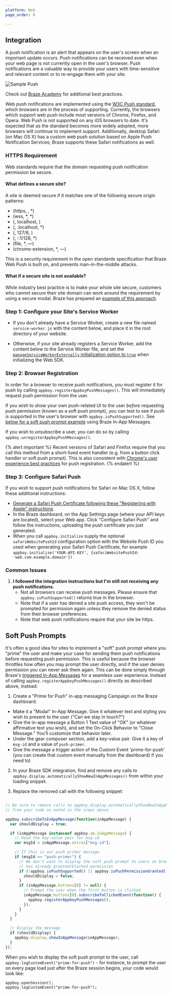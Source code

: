 ```yaml
---
platform: Web
page_order: 0

---
```

## Integration

A push notification is an alert that appears on the user's screen when an important update occurs. Push notifications can be received even when your web page is not currently open in the user's browser. Push notifications are a valuable way to provide your users with time-sensitive and relevant content or to re-engage them with your site.

![Sample Push][27]

Check out [Braze Academy][7] for additional best practices.

Web push notifications are implemented using the [W3C Push standard][1], which browsers are in the process of supporting. Currently, the browsers which support web push include most versions of Chrome, Firefox, and Opera. Web Push is not supported on any iOS browsers to date. It's expected that as the standard becomes more widely adopted, more browsers will continue to implement support. Additionally, desktop Safari (on Mac OS X) has a custom web push solution based on Apple Push Notification Services; Braze supports these Safari notifications as well.

### HTTPS Requirement

Web standards require that the domain requesting push notification permission be secure.

#### What defines a secure site?

A site is deemed secure if it matches one of the following secure origin patterns:

- (https, , *)
- (wss, *, *)
- (, localhost, )
- (, .localhost, *)
- (, 127/8, )
- (, ::1/128, *)
- (file, *, —)
- (chrome-extension, *, —)

This is a security requirement in the open standards specification that Braze Web Push is built on, and prevents man-in-the-middle attacks.

#### What if a secure site is not available?

While industry best practice is to make your whole site secure, customers who cannot secure their site domain can work around the requirement by using a secure modal. Braze has prepared an [example of this approach][4].

### Step 1: Configure your Site's Service Worker

- If you don't already have a Service Worker, create a new file named ```service-worker.js``` with the content below, and place it in the root directory of your website.

- Otherwise, if your site already registers a Service Worker, add the content below to the Service Worker file, and set the [```manageServiceWorkerExternally``` initialization option to ```true```](https://js.appboycdn.com/web-sdk/latest/doc/module-appboy.html#.initialize) when initializing the Web SDK.


<script src="https://gist-it.appspot.com/https://github.com/Appboy/appboy-web-sdk/blob/master/sample-build/service-worker.js?footer=minimal"></script>


### Step 2: Browser Registration

In order for a browser to receive push notifications, you must register it for push by calling ```appboy.registerAppboyPushMessages()```. This will immediately request push permission from the user. 

If you wish to show your own push-related UI to the user _before_ requesting push permission (known as a soft push prompt), you can test to see if push is supported in the user's browser with ```appboy.isPushSupported()```. See [below for a soft push prompt example](#soft-push-prompts) using Braze In-App Messages. 

If you wish to unsubscribe a user, you can do so by calling ```appboy.unregisterAppboyPushMessages()```.

{% alert important %}
Recent versions of Safari and Firefox require that you call this method from a short-lived event handler (e.g. from a button click handler or soft push prompt). This is also consistent with [Chrome's user experience best practices](https://docs.google.com/document/d/1WNPIS_2F0eyDm5SS2E6LZ_75tk6XtBSnR1xNjWJ_DPE) for push registration.
{% endalert %}

### Step 3: Configure Safari Push

If you wish to support push notifications for Safari on Mac OS X, follow these additional instructions:

* [Generate a Safari Push Certificate following these "Registering with Apple" instructions][3]
* In the Braze dashboard, on the App Settings page (where your API keys are located), select your Web app. Click "Configure Safari Push" and follow the instructions, uploading the push certificate you just generated.
* When you call ```appboy.initialize``` supply the optional `safariWebsitePushId` configuration option with the Website Push ID you used when generating your Safari Push Certificate, for example ```appboy.initialize('YOUR-API-KEY', {safariWebsitePushId: 'web.com.example.domain'})```

### Common Issues

1. __I followed the integration instructions but I'm still not receiving any push notifications.__
    - Not all browsers can receive push messages. Please ensure that ```appboy.isPushSupported()``` returns true in the browser.
    - Note that if a user has denied a site push access, they won't be prompted for permission again unless they remove the denied status from their browser preferences.
    - Note that web push notifications require that your site be https.

## Soft Push Prompts

It's often a good idea for sites to implement a "soft" push prompt where you "prime" the user and make your case for sending them push notifications before requesting push permission. This is useful because the browser throttles how often you may prompt the user directly, and if the user denies permission you can never ask them again. This can be done simply through Braze's [triggered In-App Messages]({{site.baseurl}}/developer_guide/platform_integration_guides/web/in_app_messaging/#in-app-messaging) for a seamless user experience. Instead of calling `appboy.registerAppboyPushMessages()` directly as described above, instead:

1. Create a "Prime for Push" in-app messaging Campaign on the Braze dashboard.
  - Make it a "Modal" In-App Message. Give it whatever text and styling you wish to present to the user ("Can we stay in touch?")
  - Give the in-app message a Button 1 Text value of "OK" (or whatever affirmative text you wish), and set the On-Click Behavior to "Close Message." You'll customize that behavior later.
  - Under the gear composer section, add a key-value pair.  Give it a key of `msg-id` and a value of `push-primer`.
  - Give the message a trigger action of the Custom Event 'prime-for-push' (you can create that custom event manually from the dashboard) if you need to)

2. In your Braze SDK integration, find and remove any calls to `appboy.display.automaticallyShowNewInAppMessages()` from within your loading snippet.

3. Replace the removed call with the following snippet:

```javascript

// Be sure to remove calls to appboy.display.automaticallyShowNewInAppMessages() 
// from your code as noted in the steps above

appboy.subscribeToInAppMessage(function(inAppMessage) {
  var shouldDisplay = true;

  if (inAppMessage instanceof appboy.ab.InAppMessage) {
    // Read the key-value pair for msg-id
    var msgId = inAppMessage.extras["msg-id"];

    // If this is our push primer message
    if (msgId == "push-primer") {
      // We don't want to display the soft push prompt to users on browsers that don't support push, or if the user
      // has already granted/blocked permission
      if (!appboy.isPushSupported() || appboy.isPushPermissionGranted() || appboy.isPushBlocked()) {
        shouldDisplay = false;
      }
      if (inAppMessage.buttons[0] != null) {
        // Prompt the user when the first button is clicked
        inAppMessage.buttons[0].subscribeToClickedEvent(function() {
          appboy.registerAppboyPushMessages();
        });
      }
    }
  }

  // Display the message
  if (shouldDisplay) {
    appboy.display.showInAppMessage(inAppMessage);
  }
});
```

When you wish to display the soft push prompt to the user, call `appboy.logCustomEvent("prime-for-push")` - for instance, to prompt the user on every page load just after the Braze session begins, your code would look like:

```
appboy.openSession();
appboy.logCustomEvent("prime-for-push");
```

[1]: http://www.w3.org/TR/push-api/
[3]: https://developer.apple.com/library/mac/documentation/NetworkingInternet/Conceptual/NotificationProgrammingGuideForWebsites/PushNotifications/PushNotifications.html#//apple_ref/doc/uid/TP40013225-CH3-SW33
[4]: http://appboyj.com/modal-test.html
[7]: {{site.baseurl}}/help/best_practices/web_sdk/#web-push
[27]: {{site.baseurl}}/assets/img_archive/web_push2.png
